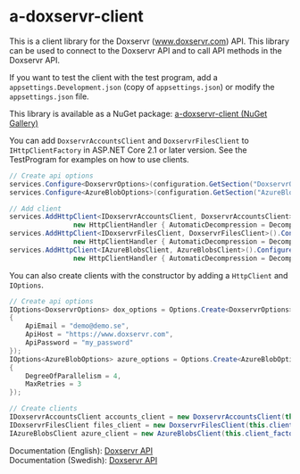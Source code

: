 # a-doxservr-client
This is a client library for the Doxservr (<a href="https://www.doxservr.com">www.doxservr.com</a>) API. This library can be used to connect to the Doxservr API and to call API methods in the Doxservr API.

If you want to test the client with the test program, add a `appsettings.Development.json` (copy of `appsettings.json`) or modify the `appsettings.json` file.

This library is available as a NuGet package: <a href="https://www.nuget.org/packages/Annytab.Doxservr.Client/">a-doxservr-client (NuGet Gallery)</a>

You can add `DoxservrAccountsClient` and `DoxservrFilesClient` to `IHttpClientFactory` in ASP.NET Core 2.1 or later version. See the TestProgram for examples on how to use clients.

```cs
// Create api options
services.Configure<DoxservrOptions>(configuration.GetSection("DoxservrOptions"));
services.Configure<AzureBlobOptions>(configuration.GetSection("AzureBlobOptions"));

// Add client
services.AddHttpClient<IDoxservrAccountsClient, DoxservrAccountsClient>().ConfigurePrimaryHttpMessageHandler(() =>
                new HttpClientHandler { AutomaticDecompression = DecompressionMethods.GZip | DecompressionMethods.Deflate });
services.AddHttpClient<IDoxservrFilesClient, DoxservrFilesClient>().ConfigurePrimaryHttpMessageHandler(() =>
                new HttpClientHandler { AutomaticDecompression = DecompressionMethods.GZip | DecompressionMethods.Deflate });
services.AddHttpClient<IAzureBlobsClient, AzureBlobsClient>().ConfigurePrimaryHttpMessageHandler(() =>
                new HttpClientHandler { AutomaticDecompression = DecompressionMethods.GZip | DecompressionMethods.Deflate });
```

You can also create clients with the constructor by adding a `HttpClient` and `IOptions`.

```cs
// Create api options
IOptions<DoxservrOptions> dox_options = Options.Create<DoxservrOptions>(new DoxservrOptions
{
	ApiEmail = "demo@demo.se",
	ApiHost = "https://www.doxservr.com",
	ApiPassword = "my_password"
});
IOptions<AzureBlobOptions> azure_options = Options.Create<AzureBlobOptions>(new AzureBlobOptions
{
	DegreeOfParallelism = 4,
	MaxRetries = 3
});

// Create clients
IDoxservrAccountsClient accounts_client = new DoxservrAccountsClient(this.client_factory.CreateClient(), dox_options);
IDoxservrFilesClient files_client = new DoxservrFilesClient(this.client_factory.CreateClient(), dox_options);
IAzureBlobsClient azure_client = new AzureBlobsClient(this.client_factory.CreateClient(), azure_options);
```

Documentation (English): <a href="https://www.doxservr.com/home/api">Doxservr API</a><br />
Documentation (Swedish): <a href="https://www.doxservr.se/home/api">Doxservr API</a>
